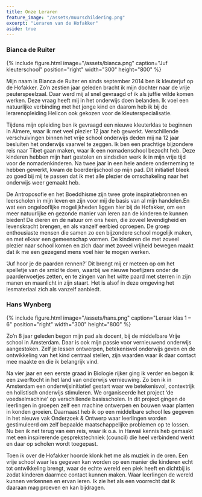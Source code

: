 ```yaml
---
title: Onze Leraren
feature_image: "/assets/muurschildering.png"
excerpt: "Leraren van de Hofakker"
aside: true
---
```

### Bianca de Ruiter
{% include figure.html image="/assets/bianca.png" caption="Juf kleuterschool" position="right" width="300" height="800" %}

Mijn naam is Bianca de Ruiter en sinds september 2014 ben ik kleuterjuf op de Hofakker. Zo’n zestien jaar geleden bracht ik mijn dochter naar de vrije peuterspeelzaal. Daar werd mij al snel gevraagd of ik als juffie wilde komen werken. Deze vraag heeft mij in het onderwijs doen belanden. Ik voel een natuurlijke verbinding met het jonge kind en daarom heb ik bij de lerarenopleiding Helicon ook gekozen voor de kleuterspecialisatie. 

Tijdens mijn opleiding ben ik gevraagd een nieuwe kleuterklas te beginnen in Almere, waar ik met veel plezier 12 jaar heb gewerkt. Verschillende verschuivingen binnen het vrije school onderwijs deden mij na 12 jaar besluiten het onderwijs vaarwel te zeggen. Ik ben een prachtige bijzondere reis naar Tibet gaan maken, waar ik een nomadenschool bezocht heb. Deze kinderen hebben mijn hart gestolen en sindsdien werk ik in mijn vrije tijd voor de nomadenkinderen. Na twee jaar in een hele andere onderneming te hebben gewerkt, kwam de boerderijschool op mijn pad. Dit initiatief bleek zo goed bij mij te passen dat ik met alle plezier de omschakeling naar het onderwijs weer gemaakt heb.

De Antroposofie en het Boeddhisme zijn twee grote inspiratiebronnen en leerscholen in mijn leven en zijn voor mij de basis van al mijn handelen.En wat een ongelooflijke mogelijkheden liggen hier bij de Hofakker, om een meer natuurlijke en gezonde manier van leren aan de kinderen te kunnen bieden! De dieren en de natuur om ons heen, die zoveel levendigheid en levenskracht brengen, en als vanzelf eerbied oproepen. De groep enthousiaste mensen die samen zo een bijzondere school mogelijk maken, en met elkaar een gemeenschap vormen. De kinderen die met zoveel plezier naar school komen en zich daar met zoveel vrijheid bewegen maakt dat ik me een gezegend mens voel hier te mogen werken.

‘Juf hoor je de paarden rennen?’ Dit brengt mij er meteen op om het spelletje van de smid te doen, waarbij we nieuwe hoefijzers onder de paardenvoetjes zetten, en te zingen van het witte paard met sterren in zijn manen en maanlicht in zijn staart. Het is alsof in deze omgeving het lesmateriaal zich als vanzelf aanbiedt.

### Hans Wynberg
{% include figure.html image="/assets/hans.png" caption="Leraar klas 1 – 6" position="right" width="300" height="800" %}

Zo’n 8 jaar geleden begon mijn pad als docent, bij de middelbare Vrije school in Amsterdam. Daar is ook mijn passie voor vernieuwend onderwijs aangestoken. Zelf je lessen ontwerpen, betekenisvol onderwijs geven en de ontwikkeling van het kind centraal stellen, zijn waarden waar ik daar contact mee maakte en die ik belangrijk vind.

Na vier jaar en een eerste graad in Biologie rijker ging ik verder en begon ik een zwerftocht in het land van onderwijs vernieuwing. Zo ben ik in Amsterdam een onderwijsinitiatief gestart waar we betekenisvol, contextrijk en holistisch onderwijs stimuleren. We organiseerde het project ‘de voedselmachine’ op verschillende basisscholen. In dit project gingen de leerlingen in groepen zelf een machine ontwerpen en bouwen waar planten in konden groeien. Daarnaast heb ik op een middelbare school les gegeven in het nieuwe vak Onderzoek & Ontwerp waar leerlingen worden gestimuleerd om zelf bepaalde maatschappelijke problemen op te lossen. Nu ben ik net terug van een reis, waar ik o.a. in Hawaii kennis heb gemaakt met een inspirerende gesprekstechniek (council) die heel verbindend werkt en daar op scholen wordt toegepast.

Toen ik over de Hofakker hoorde klonk het me als muziek in de oren. Een vrije school waar les gegeven kan worden op een manier die kinderen echt tot ontwikkeling brengt, waar de echte wereld een plek heeft en dichtbij is zodat kinderen daarmee contact kunnen maken. Waar leerlingen de wereld kunnen verkennen en ervan leren. Ik zie het als een voorrecht dat ik daaraan mag proeven en kan bijdragen.

